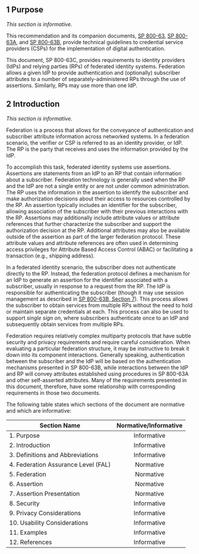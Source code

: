 <div class="breaker"></div>
<a name="purpose"></a>

## 1 Purpose

*This section is informative.*

This recommendation and its companion documents, [SP 800-63](sp800-63-3.html), [SP 800-63A](sp800-63a.html), and [SP 800-63B](sp800-63b.html), provide technical guidelines to credential service providers (CSPs) for the implementation of digital authentication.

This document, SP 800-63C, provides requirements to identity providers (IdPs) and relying parties (RPs) of federated identity systems. Federation allows a given IdP to provide authentication and (optionally) subscriber attributes to a number of separately-administered RPs through the use of assertions. Similarly, RPs may use more than one IdP.

<div class="breaker"></div>
<a name="introduction"></a>

## 2 Introduction

*This section is informative.*

Federation is a process that allows for the conveyance of authentication and subscriber attribute information across networked systems. In a federation scenario, the verifier or CSP is referred to as an identity provider, or IdP. The RP is the party that receives and uses the information provided by the IdP.

To accomplish this task, federated identity systems use assertions. Assertions are statements from an IdP to an RP that contain information about a subscriber. Federation technology is generally used when the RP and the IdP are not a single entity or are not under common administration. The RP uses the information in the assertion to identify the subscriber and make authorization decisions about their access to resources controlled by the RP. An assertion typically includes an identifier for the subscriber, allowing association of the subscriber with their previous interactions with the RP. Assertions may additionally include attribute values or attribute references that further characterize the subscriber and support the authorization decision at the RP. Additional attributes may also be available outside of the assertion as part of the larger federation protocol. These attribute values and attribute references are often used in determining access privileges for Attribute Based Access Control (ABAC) or facilitating a transaction (e.g., shipping address).

In a federated identity scenario, the subscriber does not authenticate directly to the RP. Instead, the federation protocol defines a mechanism for an IdP to generate an assertion for the identifier associated with a subscriber, usually in response to a request from the RP. The IdP is responsible for authenticating the subscriber (though it may use session management as described in [SP 800-63B, Section 7](sp800-63b.html#sec7)). This process allows the subscriber to obtain services from multiple RPs without the need to hold or maintain separate credentials at each. This process can also be used to support *single sign on*, where subscribers authenticate once to an IdP and subsequently obtain services from multiple RPs.

Federation requires relatively complex multiparty protocols that have subtle security and privacy requirements and require careful consideration. When evaluating a particular federation structure, it may be instructive to break it down into its component interactions. Generally speaking, authentication between the subscriber and the IdP will be based on the authentication mechanisms presented in SP 800-63B, while interactions between the IdP and RP will convey attributes established using procedures in SP 800-63A and other self-asserted attributes. Many of the requirements presented in this document, therefore, have some relationship with corresponding requirements in those two documents.

The following table states which sections of the document are normative and which are informative:

|Section Name|Normative/Informative|
|----|:--:|
|1. Purpose|Informative|
|2. Introduction|Informative|
|3. Definitions and Abbreviations|Informative|
|4. Federation Assurance Level (FAL)|Normative|
|5. Federation|Normative|
|6. Assertion|Normative|
|7. Assertion Presentation|Normative|
|8. Security|Informative|
|9. Privacy Considerations|Informative|
|10. Usability Considerations|Informative|
|11. Examples|Informative|
|12. References|Informative|
